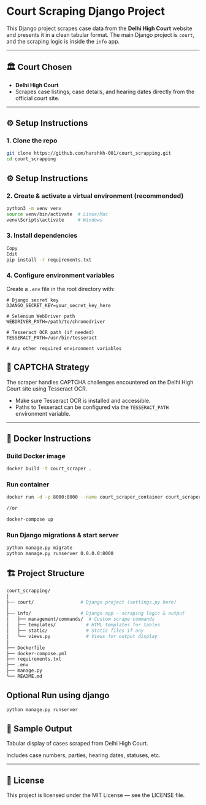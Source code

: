 # Court Scraping Django Project

This Django project scrapes case data from the **Delhi High Court** website and presents it in a clean tabular format. The main Django project is `court`, and the scraping logic is inside the `info` app.

---

## 🏛 Court Chosen

- **Delhi High Court**
- Scrapes case listings, case details, and hearing dates directly from the official court site.

---

## ⚙️ Setup Instructions

### 1. Clone the repo

```bash
git clone https://github.com/harshkh-001/court_scrapping.git
cd court_scrapping
```


## ⚙️ Setup Instructions

### 2. Create & activate a virtual environment (recommended)

```bash
python3 -m venv venv
source venv/bin/activate  # Linux/Mac
venv\Scripts\activate     # Windows
```

### 3. Install dependencies
```bash
Copy
Edit
pip install -r requirements.txt
```

### 4. Configure environment variables

Create a `.env` file in the root directory with:

```env
# Django secret key
DJANGO_SECRET_KEY=your_secret_key_here

# Selenium WebDriver path
WEBDRIVER_PATH=/path/to/chromedriver

# Tesseract OCR path (if needed)
TESSERACT_PATH=/usr/bin/tesseract

# Any other required environment variables
```

## 🤖 CAPTCHA Strategy

The scraper handles CAPTCHA challenges encountered on the Delhi High Court site using Tesseract OCR.

- Make sure Tesseract OCR is installed and accessible.
- Paths to Tesseract can be configured via the `TESSERACT_PATH` environment variable.

---

## 🐳 Docker Instructions

### Build Docker image

```bash
docker build -t court_scraper .
```

### Run container
```bash
docker run -d -p 8000:8000 --name court_scraper_container court_scraper

//or

docker-compose up
```

### Run Django migrations & start server
```bash
python manage.py migrate
python manage.py runserver 0.0.0.0:8000
```

## 🏗 Project Structure
```bash
court_scrapping/
│
├── court/                 # Django project (settings.py here)
│
├── info/                  # Django app - scraping logic & output
│   ├── management/commands/  # Custom scrape commands
│   ├── templates/           # HTML templates for tables
│   ├── static/              # Static files if any
│   └── views.py             # Views for output display
│
├── Dockerfile
├── docker-compose.yml
├── requirements.txt
├── .env
├── manage.py
└── README.md
```

## Optional Run using django
```bash
python manage.py runserver
```

## 📄 Sample Output

Tabular display of cases scraped from Delhi High Court.

Includes case numbers, parties, hearing dates, statuses, etc.

---

## 📜 License

This project is licensed under the MIT License — see the LICENSE file.
